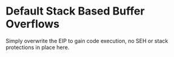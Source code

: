 # Default Stack Based Buffer Overflows

Simply overwrite the EIP to gain code execution, no SEH or stack protections in place here.

